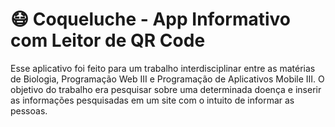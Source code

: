 # 😷 Coqueluche - App Informativo com Leitor de QR Code
Esse aplicativo foi feito para um trabalho interdisciplinar entre as matérias de Biologia, Programação Web III e Programação de Aplicativos Mobile III. O objetivo do trabalho era pesquisar sobre uma determinada doença e inserir as informações pesquisadas em um site com o intuito de informar as pessoas.
